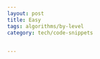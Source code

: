 ```yaml
---
layout: post
title: Easy
tags: algorithms/by-level
category: tech/code-snippets
 

---
```



<script src="https://gist.github.com/selimslab/a476c0f7997f9b2463de4d2f2ddfa5f2.js"></script>
